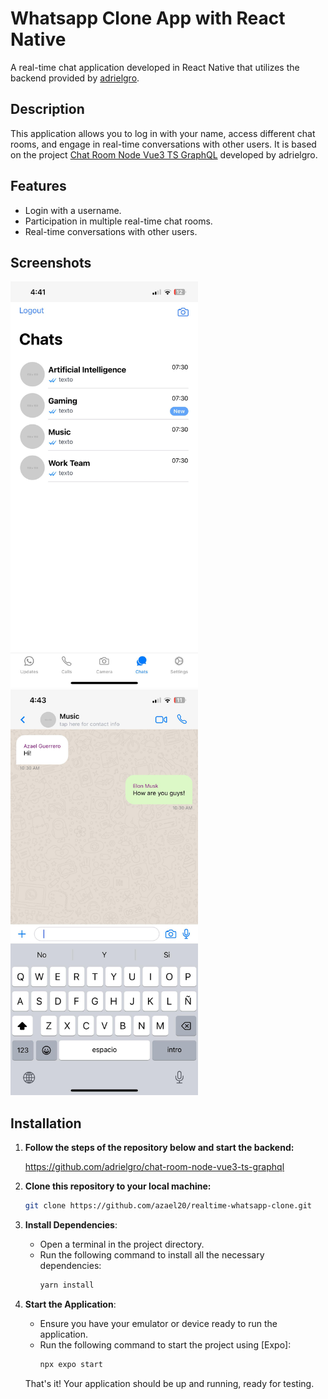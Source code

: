# Whatsapp Clone App with React Native

A real-time chat application developed in React Native that utilizes the backend provided by [adrielgro](https://github.com/adrielgro/chat-room-node-vue3-ts-graphql).

## Description

This application allows you to log in with your name, access different chat rooms, and engage in real-time conversations with other users. It is based on the project [Chat Room Node Vue3 TS GraphQL](https://github.com/adrielgro/chat-room-node-vue3-ts-graphql) developed by adrielgro.

## Features

- Login with a username.
- Participation in multiple real-time chat rooms.
- Real-time conversations with other users.

## Screenshots
<img src="./screenshot1.jpg" width="300px"> <img src="./screenshot2.jpg" width="300px">

## Installation

1. **Follow the steps of the repository below and start the backend:**
   
   https://github.com/adrielgro/chat-room-node-vue3-ts-graphql

3. **Clone this repository to your local machine:**
   ```bash
   git clone https://github.com/azael20/realtime-whatsapp-clone.git
   
4. **Install Dependencies**:
   - Open a terminal in the project directory.
   - Run the following command to install all the necessary dependencies:
     ```bash
     yarn install

2. **Start the Application**:
   - Ensure you have your emulator or device ready to run the application.
   - Run the following command to start the project using [Expo]:
     ```bash
     npx expo start
     
   That's it! Your application should be up and running, ready for testing.
